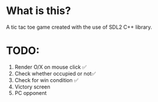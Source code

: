 # What is this?
 A tic tac toe game created with the use of SDL2 C++ library.
# TODO:
1. Render O/X on mouse click ✅
2. Check whether occupied or not✅
4. Check for win condition ✅ 
5. Victory screen
6. PC opponent
